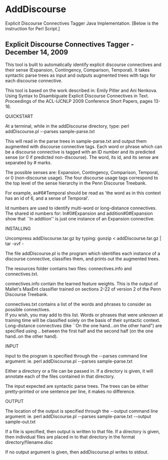 # AddDiscourse
Explicit Discourse Connectives Tagger Java Implementation.
[Below is the instruction for Perl Script.]

Explicit Discourse Connectives Tagger - December 14, 2009
-------------------------------------------------------------------------------

This tool is built to automatically identify explicit discourse connectives
and their sense (Expansion, Contingency, Comparison, Temporal).
It takes syntactic parse trees as input and outputs augmented
trees with tags for each discourse connective.

This tool is based on the work described in:
Emily Pitler and Ani Nenkova.  Using Syntax to Disambiguate Explicit
Discourse Connectives in Text.  Proceedings of the ACL-IJCNLP 2009
Conference Short Papers, pages 13-16.

QUICKSTART

At a terminal, while in the addDiscourse directory, type:
perl addDiscourse.pl --parses sample-parse.txt

This will read in the parse trees in sample-parse.txt and output them
augmented with discourse connective tags.  Each word or phrase which
can be a discourse connective is tagged with an ID number 
and its predicted sense (or 0 if predicted non-discourse).
The word, its id, and its sense are separated by # marks.

The possible senses are: Expansion, Contingency, Comparison, Temporal,
or 0 (non-discourse usage).  The four discourse usage tags
correspond to the top level of the sense hierarchy in the Penn
Discourse Treebank.

For example, 
as#6#Temporal should be read as 'the word as in this context has an id of 6, 
and a sense of Temporal'.

Id numbers are used to identify multi-word or long-distance connectives.
The shared id numbers for: 
In#0#Expansion 
and 
addition#0#Expansion
show that ``In addition'' is just one instance of an Expansion connective.


INSTALLING

Uncompress addDiscourse.tar.gz by typing:
gunzip < addDiscourse.tar.gz | tar -xvf -

The file addDiscourse.pl is the program which identifies each
instance of a discourse connective, classifies them,
and prints out the augmented trees.

The resources folder contains two files: connectives.info and connectives.txt.

connectives.info contain the learned feature weights.  This is the
output of Mallet's MaxEnt classifier trained on sections 2-22
of version 2 of the Penn Discourse Treebank.

connectives.txt contains a list of the words and phrases to
consider as possible connectives.  
If you wish, you may add to this list.  Words or phrases 
that were unknown at training time will be classified solely on
the basis of their syntactic context.  
Long-distance connectives (like ``On the one hand...on the
other hand") are specified using .. between the first
half and the second half (on the one hand..on the other hand).


INPUT

Input to the program is specified through the --parses command line
argument:
ie. perl addDiscourse.pl --parses sample-parse.txt

Either a directory or a file can be passed in.  If a directory is given,
it will annotate each of the files contained in that directory.

The input expected are syntactic parse trees.  The trees
can be either pretty-printed or one sentence per line, it makes
no difference.

OUTPUT

The location of the output is specified through the --output command line
argument:
ie. perl addDiscourse.pl --parses sample-parse.txt --output sample-out.txt

If a file is specified, then output is written to that file.  If a directory
is given, then individual files are placed in to that directory
in the format directory/filename.disc

If no output argument is given, then addDiscourse.pl writes to stdout.  
